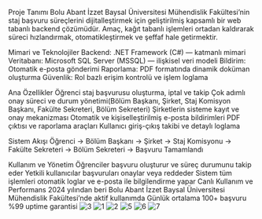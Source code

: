 Proje Tanımı
Bolu Abant İzzet Baysal Üniversitesi Mühendislik Fakültesi’nin staj başvuru süreçlerini dijitalleştirmek için geliştirilmiş kapsamlı bir web tabanlı backend çözümüdür.
Amaç, kağıt tabanlı işlemleri ortadan kaldırarak süreci hızlandırmak, otomatikleştirmek ve şeffaf hale getirmektir.

Mimari ve Teknolojiler
Backend: .NET Framework (C#) — katmanlı mimari
Veritabanı: Microsoft SQL Server (MSSQL) — ilişkisel veri modeli
Bildirim: Otomatik e-posta gönderimi
Raporlama: PDF formatında dinamik doküman oluşturma
Güvenlik: Rol bazlı erişim kontrolü ve işlem loglama

Ana Özellikler
Öğrenci staj başvurusu oluşturma, iptal ve takip 
Çok adımlı onay süreci ve durum yönetimi(Bölüm Başkanı, Şirket, Staj Komisyon Başkanı, Fakülte Sekreteri, Bölüm Sekreteri)
Şirketlerin sisteme kayıt ve onay mekanizması
Otomatik ve kişiselleştirilmiş e-posta bildirimleri
PDF çıktısı ve raporlama araçları
Kullanıcı giriş-çıkış takibi ve detaylı loglama

Sistem Akışı
Öğrenci → Bölüm Başkanı → Şirket → Staj Komisyonu → Fakülte Sekreteri → Bölüm Sekreteri → Başvuru Tamamlandı

Kullanım ve Yönetim
Öğrenciler başvuru oluşturur ve süreç durumunu takip eder
Yetkili kullanıcılar başvuruları onaylar veya reddeder
Sistem tüm işlemleri otomatik loglar ve e-posta ile bilgilendirme yapar
Canlı Kullanım ve Performans
2024 yılından beri Bolu Abant İzzet Baysal Üniversitesi Mühendislik Fakültesi’nde aktif kullanımda
Günlük ortalama 100+ başvuru
%99 uptime garantisi
![3](https://github.com/user-attachments/assets/8dba2a38-f0ff-48f1-879e-4909525b3e07)
![1](https://github.com/user-attachments/assets/8cea2e8e-e693-4bd8-b404-e861aef6d558)
![2](https://github.com/user-attachments/assets/d68e1f74-2bfd-44b2-b8ca-f54c4201cc68)
![5](https://github.com/user-attachments/assets/eb1301d5-dc26-41c1-8a6e-4f5e62ef99cf)
![6](https://github.com/user-attachments/assets/919341ec-8db4-49c5-a6be-f1de90478a65)
![7](https://github.com/user-attachments/assets/869bf41c-a971-49f5-bac2-d850be915da1)[
](https://youtu.be/wjCcZKLU27c)
